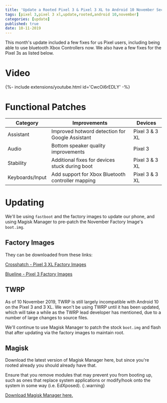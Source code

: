 ```yaml
---
title: 'Update a Rooted Pixel 3 & Pixel 3 XL to Android 10 November Security Update'
tags: [pixel 3,pixel 3 xl,update,rooted,android 10,november]
categories: [update]
published: true
date: 10-11-2019
---
```


This month's update included a few fixes for us Pixel users, including being able to use bluetooth Xbox Controllers now. We also have a few fixes for the Pixel 3s as listed below.

<!--more-->

# Video

<div>{%- include extensions/youtube.html id='CwcOi6rEDLY' -%}</div>

# Functional Patches

| Category        | Improvements                                      | Devices        |
| --------------- | ------------------------------------------------- | -------------- |
| Assistant       | Improved hotword detection for Google Assistant   | Pixel 3 & 3 XL |
| Audio           | Bottom speaker quality improvements               | Pixel 3        |
| Stability       | Additional fixes for devices stuck during boot    | Pixel 3 & 3 XL |
| Keyboards/Input | Add support for Xbox Bluetooth controller mapping | Pixel 3 & 3 XL |

# Updating

We'll be using `fastboot` and the factory images to update our phone, and using Magisk Manager to pre-patch the November Factory Image's `boot.img`.

## Factory Images
They can be downloaded from these links:

[Crosshatch - Pixel 3 XL Factory Images](https://developers.google.com/android/images#crosshatch)

[Blueline - Pixel 3 Factory Images](https://developers.google.com/android/images#blueline)

## TWRP
As of 10 November 2019, TWRP is still largely incompatible with Android 10 on the Pixel 3 and 3 XL. We won't be using TWRP until it has been updated, which will take a while as the TWRP lead developer has mentioned, due to a number of large changes to source files.

We'll continue to use Magisk Manager to patch the stock `boot.img` and flash that after updating via the factory images to maintain root.

## Magisk

Download the latest version of Magisk Manager here, but since you're rooted already you should already have that.

Ensure that you remove modules that may prevent you from booting up, such as ones that replace system applications or modify/hook onto the system in some way (i.e. EdXposed).
{:.warning}

[Download Magisk Manager here.](https://forum.xda-developers.com/apps/magisk/official-magisk-v7-universal-systemless-t3473445)
